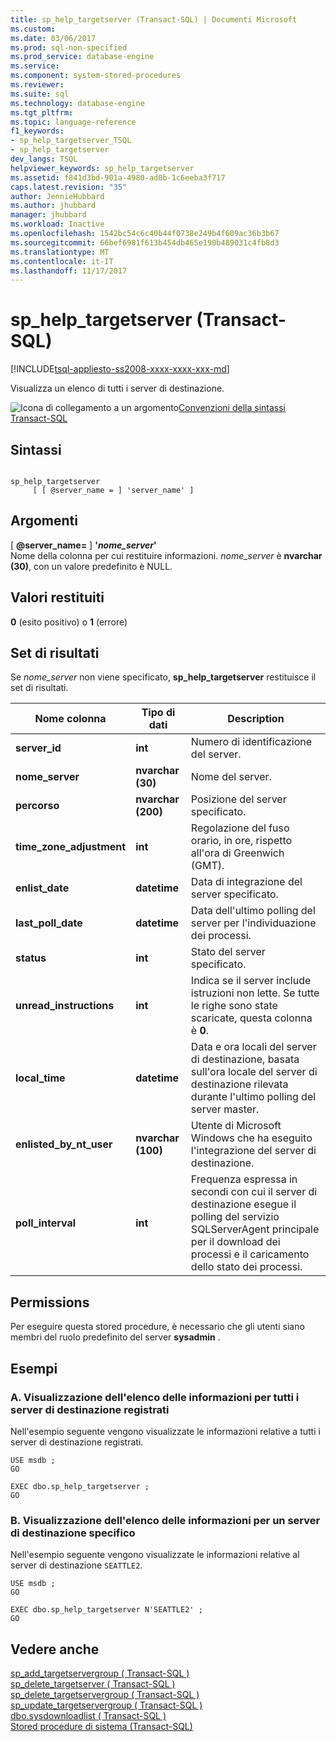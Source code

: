 ```yaml
---
title: sp_help_targetserver (Transact-SQL) | Documenti Microsoft
ms.custom: 
ms.date: 03/06/2017
ms.prod: sql-non-specified
ms.prod_service: database-engine
ms.service: 
ms.component: system-stored-procedures
ms.reviewer: 
ms.suite: sql
ms.technology: database-engine
ms.tgt_pltfrm: 
ms.topic: language-reference
f1_keywords:
- sp_help_targetserver_TSQL
- sp_help_targetserver
dev_langs: TSQL
helpviewer_keywords: sp_help_targetserver
ms.assetid: f841d3bd-901a-4980-ad0b-1c6eeba3f717
caps.latest.revision: "35"
author: JennieHubbard
ms.author: jhubbard
manager: jhubbard
ms.workload: Inactive
ms.openlocfilehash: 1542bc54c6c40b44f0738e249b4f609ac36b3b67
ms.sourcegitcommit: 66bef6981f613b454db465e190b489031c4fb8d3
ms.translationtype: MT
ms.contentlocale: it-IT
ms.lasthandoff: 11/17/2017
---
```

# <a name="sphelptargetserver-transact-sql"></a>sp_help_targetserver (Transact-SQL)
[!INCLUDE[tsql-appliesto-ss2008-xxxx-xxxx-xxx-md](../../includes/tsql-appliesto-ss2008-xxxx-xxxx-xxx-md.md)]

  Visualizza un elenco di tutti i server di destinazione.  
  
 ![Icona di collegamento a un argomento](../../database-engine/configure-windows/media/topic-link.gif "Icona di collegamento a un argomento")[Convenzioni della sintassi Transact-SQL](../../t-sql/language-elements/transact-sql-syntax-conventions-transact-sql.md)  
  
## <a name="syntax"></a>Sintassi  
  
```  
  
sp_help_targetserver   
     [ [ @server_name = ] 'server_name' ]  
```  
  
## <a name="arguments"></a>Argomenti  
 [  **@server_name=** ] **'***nome_server***'**  
 Nome della colonna per cui restituire informazioni. *nome_server* è **nvarchar (30)**, con un valore predefinito è NULL.  
  
## <a name="return-code-values"></a>Valori restituiti  
 **0** (esito positivo) o **1** (errore)  
  
## <a name="result-sets"></a>Set di risultati  
 Se *nome_server* non viene specificato, **sp_help_targetserver** restituisce il set di risultati.  
  
|Nome colonna|Tipo di dati|Description|  
|-----------------|---------------|-----------------|  
|**server_id**|**int**|Numero di identificazione del server.|  
|**nome_server**|**nvarchar (30)**|Nome del server.|  
|**percorso**|**nvarchar (200)**|Posizione del server specificato.|  
|**time_zone_adjustment**|**int**|Regolazione del fuso orario, in ore, rispetto all'ora di Greenwich (GMT).|  
|**enlist_date**|**datetime**|Data di integrazione del server specificato.|  
|**last_poll_date**|**datetime**|Data dell'ultimo polling del server per l'individuazione dei processi.|  
|**status**|**int**|Stato del server specificato.|  
|**unread_instructions**|**int**|Indica se il server include istruzioni non lette. Se tutte le righe sono state scaricate, questa colonna è **0**.|  
|**local_time**|**datetime**|Data e ora locali del server di destinazione, basata sull'ora locale del server di destinazione rilevata durante l'ultimo polling del server master.|  
|**enlisted_by_nt_user**|**nvarchar (100)**|Utente di Microsoft Windows che ha eseguito l'integrazione del server di destinazione.|  
|**poll_interval**|**int**|Frequenza espressa in secondi con cui il server di destinazione esegue il polling del servizio SQLServerAgent principale per il download dei processi e il caricamento dello stato dei processi.|  
  
## <a name="permissions"></a>Permissions  
 Per eseguire questa stored procedure, è necessario che gli utenti siano membri del ruolo predefinito del server **sysadmin** .  
  
## <a name="examples"></a>Esempi  
  
### <a name="a-listing-information-for-all-registered-target-servers"></a>A. Visualizzazione dell'elenco delle informazioni per tutti i server di destinazione registrati  
 Nell'esempio seguente vengono visualizzate le informazioni relative a tutti i server di destinazione registrati.  
  
```  
USE msdb ;  
GO  
  
EXEC dbo.sp_help_targetserver ;  
GO  
```  
  
### <a name="b-listing-information-for-a-specific-target-server"></a>B. Visualizzazione dell'elenco delle informazioni per un server di destinazione specifico  
 Nell'esempio seguente vengono visualizzate le informazioni relative al server di destinazione `SEATTLE2`.  
  
```  
USE msdb ;  
GO  
  
EXEC dbo.sp_help_targetserver N'SEATTLE2' ;  
GO  
```  
  
## <a name="see-also"></a>Vedere anche  
 [sp_add_targetservergroup &#40; Transact-SQL &#41;](../../relational-databases/system-stored-procedures/sp-add-targetservergroup-transact-sql.md)   
 [sp_delete_targetserver &#40; Transact-SQL &#41;](../../relational-databases/system-stored-procedures/sp-delete-targetserver-transact-sql.md)   
 [sp_delete_targetservergroup &#40; Transact-SQL &#41;](../../relational-databases/system-stored-procedures/sp-delete-targetservergroup-transact-sql.md)   
 [sp_update_targetservergroup &#40; Transact-SQL &#41;](../../relational-databases/system-stored-procedures/sp-update-targetservergroup-transact-sql.md)   
 [dbo.sysdownloadlist &#40; Transact-SQL &#41;](../../relational-databases/system-tables/dbo-sysdownloadlist-transact-sql.md)   
 [Stored procedure di sistema &#40;Transact-SQL&#41;](../../relational-databases/system-stored-procedures/system-stored-procedures-transact-sql.md)  
  
  
